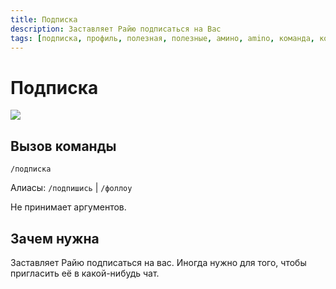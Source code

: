```yaml
---
title: Подписка
description: Заставляет Райю подписаться на Вас
tags: [подписка, профиль, полезная, полезные, амино, amino, команда, команды]
---
```


# Подписка

![](https://img.shields.io/badge/тип_команды-полезная-lightblue?style=for-the-badge)

## Вызов команды

`/подписка`

Алиасы: `/подпишись` | `/фоллоу`

Не принимает аргументов. 

## Зачем нужна

Заставляет Райю подписаться на вас. Иногда нужно для того, чтобы пригласить её в какой-нибудь чат.
